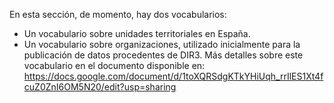 En esta sección, de momento, hay dos vocabularios:
* Un vocabulario sobre unidades territoriales en España.
* Un vocabulario sobre organizaciones, utilizado inicialmente para la publicación de datos procedentes de DIR3. Más detalles sobre este vocabulario en el documento disponible en: https://docs.google.com/document/d/1toXQRSdgKTkYHiUqh_rrIlES1Xt4fcuZ0ZnI6OM5N20/edit?usp=sharing
